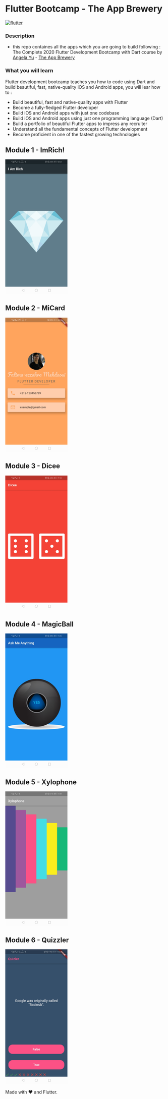 # Flutter Bootcamp - The App Brewery 

<a href="https://flutter.dev/"><img src="https://iconflux.com/uploads/article/10-reason-why-choose-flutter-f79-2da7512627.png" title="flutter" alt="flutter" width=500 ></a>

### Description

- this repo containes all the apps which you are going to build following : The Complete 2020 Flutter Development Bootcamp with Dart course by [Angela Yu](https://github.com/angelabauer) - [The App Brewery](https://www.appbrewery.co)

### What you will learn

 Flutter development bootcamp teaches you how to code using Dart and build beautiful, fast, native-quality iOS and Android apps, you will lear how to :
 
- Build beautiful, fast and native-quality apps with Flutter
- Become a fully-fledged Flutter developer
- Build iOS and Android apps with just one codebase
- Build iOS and Android apps using just one programming language (Dart)
- Build a portfolio of beautiful Flutter apps to impress any recruiter
- Understand all the fundamental concepts of Flutter development
- Become proficient in one of the fastest growing technologies

## Module 1 - ImRich!
<img width="39%" alt_module_1 src="./Screens/imRich.jpeg">

## Module 2 - MiCard
<img width="39%" alt_module_1 src="./Screens/miCard.jpeg">

## Module 3 - Dicee
<img width="39%" alt_module_1 src="./Screens/Dicee.jpeg">

## Module 4 - MagicBall

<img width="39%" alt_module_1 src="./Screens/magicBall.jpeg">

## Module 5 - Xylophone

<img width="39%" alt_module_1 src="./Screens/xylophone.jpeg">

## Module 6 - Quizzler

<img width="39%" alt_module_1 src="./Screens/quizzler.jpeg">












Made with :heart: and Flutter.
